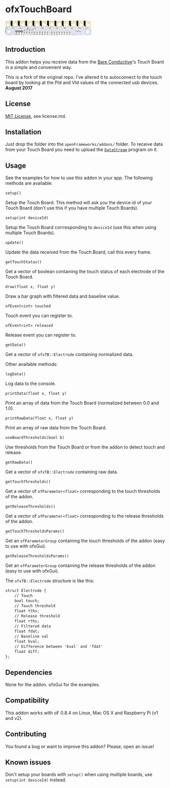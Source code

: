ofxTouchBoard
=============

![Touch Board](ofxaddons_thumbnail.png)

Introduction
------------
This addon helps you receive data from the [Bare Conductive](http://www.bareconductive.com/)'s Touch Board in a simple and convenient way.

This is a fork of the original repo. 
I've altered it to autoconnect to the touch board by looking at the PId and VId values of the connected usb devices. **August 2017**

License
-------
[MIT License](https://en.wikipedia.org/wiki/MIT_License), see license.md.

Installation
------------
Just drop the folder into the `openFrameworks/addons/` folder.
To receive data from your Touch Board you need to upload the [`DataStream`](https://github.com/BareConductive/mpr121/tree/public/MPR121/Examples/DataStream) program on it.

Usage
-----

See the examples for how to use this addon in your app.
The following methods are available:

```
setup()
```
Setup the Touch Board. This method will ask you the device id of your Touch Board (don't use this if you have multiple Touch Boards).
	
```	
setup(int deviceId)
```
Setup the Touch Board corrresponding to `deviceId` (use this when using multiple Touch Boards).

```
update()
```
Update the data received from the Touch Board, call this every frame.

```
getTouchStatus()
```
Get a vector of boolean containing the touch status of each electrode of the Touch Board.

```
draw(float x, float y)
```
Draw a bar graph with filtered data and baseline value.
	
```
ofEvent<int> touched
```
Touch event you can register to.

```
ofEvent<int> released
```
Release event you can register to.

```
getData()
```
Get a vector of `ofxTB::Electrode` containing normalized data.

Other available methods:

```
logData()
```
Log data to the console.

```
printData(float x, float y)
```
Print an array of data from the Touch Board (normalized between 0.0 and 1.0).

```
printRawData(float x, float y)
```
Print an array of raw data from the Touch Board.

```
useBoardThresholds(bool b)
```
Use thresholds from the Touch Board or from the addon to detect touch and release.
	
```
getRawData()
```
Get a vector of `ofxTB::Electrode` containing raw data.

```
getTouchThresholds()
```
Get a vector of `ofParameter<float>` corresponding to the touch thresholds of the addon.
	
```
getReleaseThresholds()
```
Get a vector of `ofParameter<float>` corresponding to the release thresholds of the addon.	

```
getTouchThresholdsParams()
```
Get an `ofParameterGroup` containing the touch thresholds of the addon (easy to use with ofxGui).

```
getReleaseThresholdsParams()
```
Get an `ofParameterGroup` containing the release thresholds of the addon (easy to use with ofxGui).


The `ofxTB::Electrode` structure is like this:

```
struct Electrode {
	// Touch
	bool touch;
	// Touch threshold
	float tths;
	// Release threshold
	float rths;
	// Filtered data
	float fdat;
	// Baseline val
	float bval;	
	// Difference between 'bval' and 'fdat'
	float diff;
};
```

Dependencies
------------
None for the addon. ofxGui for the examples.

Compatibility
------------
This addon works with oF 0.8.4 on Linux, Mac OS X and Raspberry Pi (v1 and v2).

Contributing
------------
You found a bug or want to improve this addon? Please, open an issue!

Known issues
------------
Don't setup your boards with `setup()` when using multiple boards, use `setup(int deviceId)` instead. 

<!-- Version history
------------
It make sense to include a version history here (newest releases first), describing new features and changes to the addon. Use [git tags](http://learn.github.com/p/tagging.html) to mark release points in your repo, too!

### Version 0.1 (Date):
Describe relevant changes etc. -->